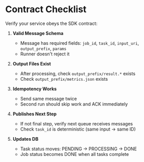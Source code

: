 # Contract Checklist

Verify your service obeys the SDK contract:

1. **Valid Message Schema**
   - Message has required fields: `job_id`, `task_id`, `input_uri`, `output_prefix`, `params`
   - Runner doesn't reject it

2. **Output Files Exist**
   - After processing, check `output_prefix/result.*` exists
   - Check `output_prefix/metrics.json` exists

3. **Idempotency Works**
   - Send same message twice
   - Second run should skip work and ACK immediately

4. **Publishes Next Step**
   - If not final step, verify next queue receives messages
   - Check `task_id` is deterministic (same input → same ID)

5. **Updates DB**
   - Task status moves: PENDING → PROCESSING → DONE
   - Job status becomes DONE when all tasks complete

